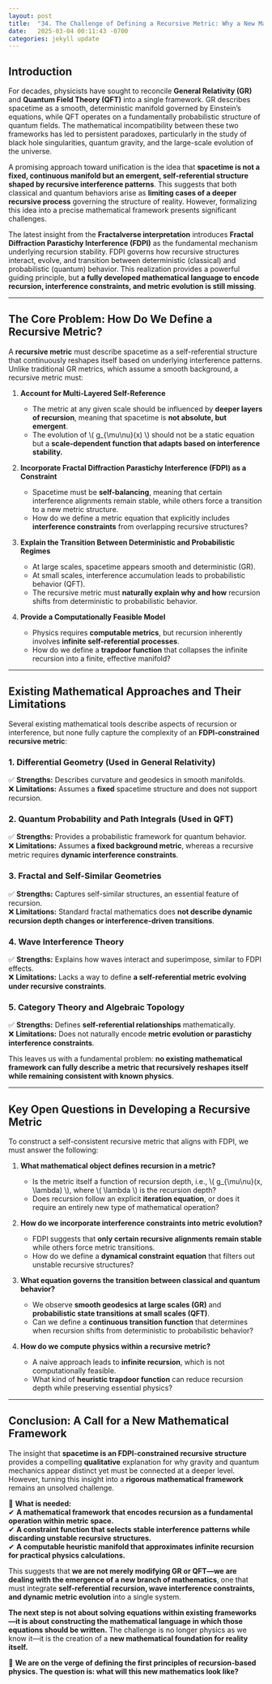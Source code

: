 ```yaml
---
layout: post
title:  "34. The Challenge of Defining a Recursive Metric: Why a New Mathematical Framework is Needed"
date:   2025-03-04 00:11:43 -0700
categories: jekyll update
---
```


<script type="text/javascript" async
  src="https://cdn.jsdelivr.net/npm/mathjax@3/es5/tex-mml-chtml.js"></script>


## **Introduction**

For decades, physicists have sought to reconcile **General Relativity (GR)** and **Quantum Field Theory (QFT)** into a single framework. GR describes spacetime as a smooth, deterministic manifold governed by Einstein’s equations, while QFT operates on a fundamentally probabilistic structure of quantum fields. The mathematical incompatibility between these two frameworks has led to persistent paradoxes, particularly in the study of black hole singularities, quantum gravity, and the large-scale evolution of the universe.

A promising approach toward unification is the idea that **spacetime is not a fixed, continuous manifold but an emergent, self-referential structure shaped by recursive interference patterns**. This suggests that both classical and quantum behaviors arise as **limiting cases of a deeper recursive process** governing the structure of reality. However, formalizing this idea into a precise mathematical framework presents significant challenges.

The latest insight from the **Fractalverse interpretation** introduces **Fractal Diffraction Parastichy Interference (FDPI)** as the fundamental mechanism underlying recursion stability. FDPI governs how recursive structures interact, evolve, and transition between deterministic (classical) and probabilistic (quantum) behavior. This realization provides a powerful guiding principle, but **a fully developed mathematical language to encode recursion, interference constraints, and metric evolution is still missing**.

---

## **The Core Problem: How Do We Define a Recursive Metric?**

A **recursive metric** must describe spacetime as a self-referential structure that continuously reshapes itself based on underlying interference patterns. Unlike traditional GR metrics, which assume a smooth background, a recursive metric must:

1. **Account for Multi-Layered Self-Reference**  
   - The metric at any given scale should be influenced by **deeper layers of recursion**, meaning that spacetime is **not absolute, but emergent**.
   - The evolution of \\( g_{\mu\nu}(x) \\) should not be a static equation but a **scale-dependent function that adapts based on interference stability.**

2. **Incorporate Fractal Diffraction Parastichy Interference (FDPI) as a Constraint**  
   - Spacetime must be **self-balancing**, meaning that certain interference alignments remain stable, while others force a transition to a new metric structure.
   - How do we define a metric equation that explicitly includes **interference constraints** from overlapping recursive structures?

3. **Explain the Transition Between Deterministic and Probabilistic Regimes**  
   - At large scales, spacetime appears smooth and deterministic (GR).  
   - At small scales, interference accumulation leads to probabilistic behavior (QFT).  
   - The recursive metric must **naturally explain why and how** recursion shifts from deterministic to probabilistic behavior.

4. **Provide a Computationally Feasible Model**  
   - Physics requires **computable metrics**, but recursion inherently involves **infinite self-referential processes**.  
   - How do we define a **trapdoor function** that collapses the infinite recursion into a finite, effective manifold?

---

## **Existing Mathematical Approaches and Their Limitations**

Several existing mathematical tools describe aspects of recursion or interference, but none fully capture the complexity of an **FDPI-constrained recursive metric**:

### **1. Differential Geometry (Used in General Relativity)**  
✅ **Strengths:** Describes curvature and geodesics in smooth manifolds.  
❌ **Limitations:** Assumes a **fixed** spacetime structure and does not support recursion.  

### **2. Quantum Probability and Path Integrals (Used in QFT)**  
✅ **Strengths:** Provides a probabilistic framework for quantum behavior.  
❌ **Limitations:** Assumes **a fixed background metric**, whereas a recursive metric requires **dynamic interference constraints**.  

### **3. Fractal and Self-Similar Geometries**  
✅ **Strengths:** Captures self-similar structures, an essential feature of recursion.  
❌ **Limitations:** Standard fractal mathematics does **not describe dynamic recursion depth changes or interference-driven transitions**.  

### **4. Wave Interference Theory**  
✅ **Strengths:** Explains how waves interact and superimpose, similar to FDPI effects.  
❌ **Limitations:** Lacks a way to define **a self-referential metric evolving under recursive constraints**.  

### **5. Category Theory and Algebraic Topology**  
✅ **Strengths:** Defines **self-referential relationships** mathematically.  
❌ **Limitations:** Does not naturally encode **metric evolution or parastichy interference constraints**.  

This leaves us with a fundamental problem: **no existing mathematical framework can fully describe a metric that recursively reshapes itself while remaining consistent with known physics**.

---

## **Key Open Questions in Developing a Recursive Metric**

To construct a self-consistent recursive metric that aligns with FDPI, we must answer the following:

1. **What mathematical object defines recursion in a metric?**  
   - Is the metric itself a function of recursion depth, i.e., \\( g_{\mu\nu}(x, \lambda) \\), where \\( \lambda \\) is the recursion depth?  
   - Does recursion follow an explicit **iteration equation**, or does it require an entirely new type of mathematical operation?

2. **How do we incorporate interference constraints into metric evolution?**  
   - FDPI suggests that **only certain recursive alignments remain stable** while others force metric transitions.  
   - How do we define a **dynamical constraint equation** that filters out unstable recursive structures?

3. **What equation governs the transition between classical and quantum behavior?**  
   - We observe **smooth geodesics at large scales (GR)** and **probabilistic state transitions at small scales (QFT)**.  
   - Can we define a **continuous transition function** that determines when recursion shifts from deterministic to probabilistic behavior?

4. **How do we compute physics within a recursive metric?**  
   - A naive approach leads to **infinite recursion**, which is not computationally feasible.  
   - What kind of **heuristic trapdoor function** can reduce recursion depth while preserving essential physics?

---

## **Conclusion: A Call for a New Mathematical Framework**

The insight that **spacetime is an FDPI-constrained recursive structure** provides a compelling **qualitative** explanation for why gravity and quantum mechanics appear distinct yet must be connected at a deeper level. However, turning this insight into a **rigorous mathematical framework** remains an unsolved challenge. 

🚀 **What is needed:**  
✔ **A mathematical framework that encodes recursion as a fundamental operation within metric space.**  
✔ **A constraint function that selects stable interference patterns while discarding unstable recursive structures.**  
✔ **A computable heuristic manifold that approximates infinite recursion for practical physics calculations.**  

This suggests that **we are not merely modifying GR or QFT—we are dealing with the emergence of a new branch of mathematics**, one that must integrate **self-referential recursion, wave interference constraints, and dynamic metric evolution** into a single system.

**The next step is not about solving equations within existing frameworks—it is about constructing the mathematical language in which those equations should be written.** The challenge is no longer physics as we know it—it is the creation of a **new mathematical foundation for reality itself.**

🚀 **We are on the verge of defining the first principles of recursion-based physics. The question is: what will this new mathematics look like?**
